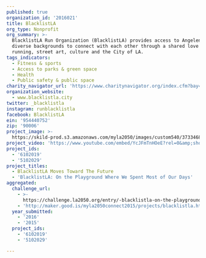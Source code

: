 ```yaml
---
published: true
organization_id: '2016021'
title: BlacklistLA
org_type: Nonprofit
org_summary: >-
  BlacklistLA Run Organization (BlacklistLA) provides access to Angelenos of
  diverse backgrounds to connect with each other through a shared love of
  running, street art, culture and the City of LA.
tags_indicators:
  - Fitness & sports
  - Access to parks & green space
  - Health
  - Public safety & public space
charity_navigator_url: 'https://www.charitynavigator.org/index.cfm?bay=search.profile&ein=954440752'
organization_website:
  - www.blacklistla.city
twitter: _blacklistla
instagram: runblacklistla
facebook: BlacklistLA
ein: '954440752'
zip: '90006'
project_image: >-
  https://skild-prod.s3.amazonaws.com/myla2050/images/custom540/3733468065741-team91.JPG
project_video: 'https://www.youtube.com/embed/YcJFmTnHOeE?rel=0&amp;showinfo=0'
project_ids:
  - '6102019'
  - '5102029'
project_titles:
  - BlacklistLA Moves Toward The Future
  - 'BlacklistLA: On the Playground Where We Spent Most of Our Days'
aggregated:
  challenge_url:
    - >-
      https://challenge.la2050.org/entry/-blacklistla-on-the-playground-where-we-spent-most-of-our-days
    - 'http://maker.good.is/myla2050connect2015/projects/blacklistla.html'
  year_submitted:
    - '2016'
    - '2015'
  project_ids:
    - '6102019'
    - '5102029'

---
```

